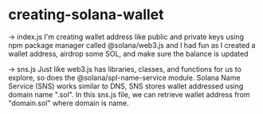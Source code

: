 # creating-solana-wallet

-> index.js
I'm creating wallet address like public and private keys using npm package manager called @solana/web3.js and I had fun as I created a wallet address, airdrop some SOL, and make sure the balance is updated

-> sns.js
Just like web3.js has libraries, classes, and functions for us to explore, so does the @solana/spl-name-service module. Solana Name Service (SNS) works similar to DNS, SNS stores wallet addressed using domain name ".sol". In this sns.js file, we can retrieve wallet address from "domain.sol" where domain is name.
